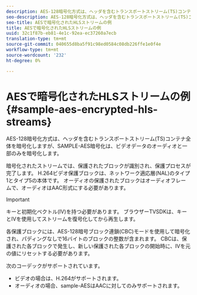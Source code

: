 ```yaml
---
description: AES-128暗号化方式は、ヘッダを含むトランスポートストリーム(TS)コンテナ全体を暗号化しますが、SAMPLE-AES暗号化は、ビデオデータのオーディオと一部のみを暗号化します。
seo-description: AES-128暗号化方式は、ヘッダを含むトランスポートストリーム(TS)コンテナ全体を暗号化しますが、SAMPLE-AES暗号化は、ビデオデータのオーディオと一部のみを暗号化します。
seo-title: AESで暗号化されたHLSストリームの例
title: AESで暗号化されたHLSストリームの例
uuid: 32c1f87b-eb81-4e1c-92ea-ec37260a7ecb
translation-type: tm+mt
source-git-commit: 040655d8ba5f91c98ed0584c08db226ffe1e0f4e
workflow-type: tm+mt
source-wordcount: '232'
ht-degree: 0%

---
```



# AESで暗号化されたHLSストリームの例{#sample-aes-encrypted-hls-streams}

AES-128暗号化方式は、ヘッダを含むトランスポートストリーム(TS)コンテナ全体を暗号化しますが、SAMPLE-AES暗号化は、ビデオデータのオーディオと一部のみを暗号化します。

暗号化されたストリームでは、保護されたブロックが識別され、保護プロセスが完了します。 H.264ビデオ保護ブロックは、ネットワーク適応層(NAL)のタイプ1とタイプ5の本体です。 オーディオの保護されたブロックはオーディオフレームで、オーディオはAAC形式にする必要があります。

>[!IMPORTANT]
>
>キーと初期化ベクトル(IV)を持つ必要があります。 ブラウザーTVSDKは、キーとIVを使用してストリームを復号化してから再生します。

各保護ブロックには、AES-128暗号ブロック連鎖(CBC)モードを使用して暗号化され、パディングなしで16バイトのブロックの整数が含まれます。 CBCは、保護された各ブロックで発生し、新しい保護された各ブロックの開始時に、IVを元の値にリセットする必要があります。

次のコーデックがサポートされています。

* ビデオの場合は、H.264がサポートされます。
* オーディオの場合、sample-AESはAACに対してのみサポートされます。

